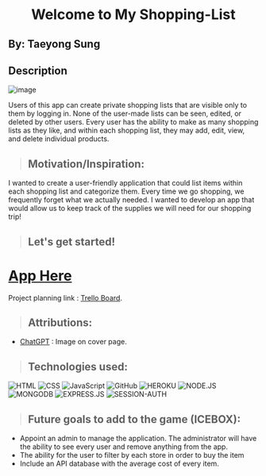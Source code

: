 # <center> **Welcome to My Shopping-List** </center>

## By: Taeyong Sung

## Description
![image](https://github.com/user-attachments/assets/6f3b4dab-6cd9-4072-b442-50ae21636a3f)

Users of this app can create private shopping lists that are visible only to them by logging in. None of the user-made lists can be seen, edited, or deleted by other users. Every user has the ability to make as many shopping lists as they like, and within each shopping list, they may add, edit, view, and delete individual products.

> ## Motivation/Inspiration:
I wanted to create a user-friendly application that could list items within each shopping list and categorize them. Every time we go shopping, we frequently forget what we actually needed. I wanted to develop an app that would allow us to keep track of the supplies we will need for our shopping trip!

> ## Let's get started!


# **[App Here](https://syopinglist-56262e06c255.herokuapp.com/)** 



Project planning link : [Trello Board](https://trello.com/b/IHPtyUYa/taes-trello-board).

> ## Attributions:
* [ChatGPT](https://chatgpt.com/) : Image on cover page.

> ## Technologies used: 

![HTML](https://img.shields.io/badge/HTML-239120?style=for-the-badge&logo=html5&logoColor=white) ![CSS](https://img.shields.io/badge/CSS-239120?&style=for-the-badge&logo=css3&logoColor=white) ![JavaScript](https://img.shields.io/badge/JavaScript-F7DF1E?style=for-the-badge&logo=javascript&logoColor=black) ![GitHub](https://img.shields.io/badge/GitHub-100000?style=for-the-badge&logo=github&logoColor=white)
![HEROKU](https://img.shields.io/badge/Heroku-430098?style=for-the-badge&logo=heroku&logoColor=white)
![NODE.JS](https://img.shields.io/badge/Node.js-43853D?style=for-the-badge&logo=node.js&logoColor=white)
![MONGODB](https://img.shields.io/badge/MongoDB-4EA94B?style=for-the-badge&logo=mongodb&logoColor=white)
![EXPRESS.JS](https://img.shields.io/badge/Express.js-404D59?style=for-the-badge)
![SESSION-AUTH](https://img.shields.io/badge/Session-000000.svg?style=for-the-badge&logo=Session&logoColor=white)

> ## Future goals to add to the game (ICEBOX):
* Appoint an admin to manage the application. The administrator will have the ability to see every user and remove anything from the app.
* The ability for the user to filter by each store in order to buy the item
* Include an API database with the average cost of every item.




